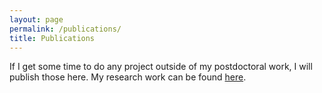 ```yaml
---
layout: page
permalink: /publications/
title: Publications
---
```


If I get some time to do any project outside of my postdoctoral work, I will publish those here. My research work can be found <a href="/research">here</a>. 


